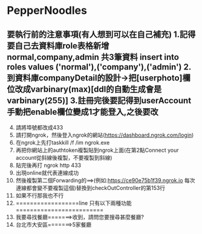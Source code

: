 # PepperNoodles

要執行前的注意事項(有人想到可以在自己補充)
1.記得要自己去資料庫role表格新增 normal,company,admin 共3筆資料
  insert into roles values ('normal'),('company'),('admin')
2.到資料庫companyDetail的設計->把[userphoto]欄位改成varbinary(max)[ddl的自動生成會是varbinary(255)]
3.註冊完後要記得到userAccount手動把enable欄位變成1才能登入,之後要改
---------------------------------------------------------------
4. 請將埠號都改成433
5. 請打開ngrok，然後登入ngrok的網站(https://dashboard.ngrok.com/login)
6. 在ngrok上先打taskkill /f /im ngrok.exe
7. 再把你網站上的authtoken複製貼到ngrok上面(在第2點Connect your account從斜線後複製，不要複製到斜線)
8. 貼完後再打 ngrok http 433  
9. 出現online就代表連線成功
10. 然後複製第二個Forwarding的==>(例如:https://ce90e75b1f39.ngrok.io 每次連線都會變不要複製這個)替換到checkOutController的第153行
11. 如果不行那我也不行
12. ==================line 只有以下兩種功能 =========================
13. 我要尋找餐廳=======>收到，請問您要搜尋甚麼餐廳? 
14. 台北市大安區=======>5家餐廳
